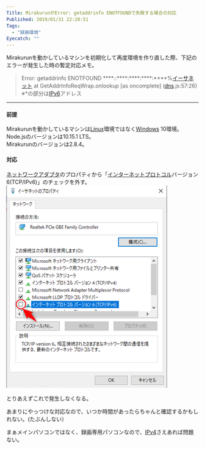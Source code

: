 ```yaml
---
Title: MirakurunがError: getaddrinfo ENOTFOUNDで失敗する場合の対応
Published: 2019/01/31 22:20:51
Tags:
  - "録画環境"
Eyecatch: ""
---
```

<p>Mirakurunを動かしているマシンを初期化して再度環境を作り直した際、下記のエラーが発生した時の暫定対応メモ。</p>

<blockquote><p>Error: getaddrinfo ENOTFOUND ****::****:****:****:****%<a class="keyword" href="http://d.hatena.ne.jp/keyword/%A5%A4%A1%BC%A5%B5%A5%CD%A5%C3%A5%C8">イーサネット</a>
at GetAddrInfoReqWrap.onlookup [as oncomplete] (<a class="keyword" href="http://d.hatena.ne.jp/keyword/dns">dns</a>.js:57:26)
※*の部分は<a class="keyword" href="http://d.hatena.ne.jp/keyword/IPv6">IPv6</a>アドレス</p></blockquote>

***

<h4>前提</h4>

<p>Mirakurunを動かしているマシンは<a class="keyword" href="http://d.hatena.ne.jp/keyword/Linux">Linux</a>環境ではなく<a class="keyword" href="http://d.hatena.ne.jp/keyword/Windows">Windows</a> 10環境。<br/>
Node.jsのバージョンは10.15.1 LTS。<br/>
Mirakurunのバージョンは2.8.4。</p>

<h4>対応</h4>

<p><a class="keyword" href="http://d.hatena.ne.jp/keyword/%A5%CD%A5%C3%A5%C8%A5%EF%A1%BC%A5%AF%A5%A2%A5%C0%A5%D7%A5%BF">ネットワークアダプタ</a>のプロパティから「<a class="keyword" href="http://d.hatena.ne.jp/keyword/%A5%A4%A5%F3%A5%BF%A1%BC%A5%CD%A5%C3%A5%C8%A5%D7%A5%ED%A5%C8%A5%B3%A5%EB">インターネットプロトコル</a>バージョン6(TCP/IPv6)」のチェックを外す。<br/>
<span itemscope itemtype="http://schema.org/Photograph"><img src="20190131202154.png" alt="f:id:Ovis:20190131202154p:plain" title="f:id:Ovis:20190131202154p:plain" class="hatena-fotolife" itemprop="image"></span></p>

<p>とりあえずこれで発生しなくなる。</p>

<p>あまりにやっつけな対応なので、いつか時間があったらちゃんと確認するかもしれない。(たぶんしない）</p>

<p>まぁメインパソコンではなく、録画専用パソコンなので、<a class="keyword" href="http://d.hatena.ne.jp/keyword/IPv4">IPv4</a>さえあれば問題ない。</p>
